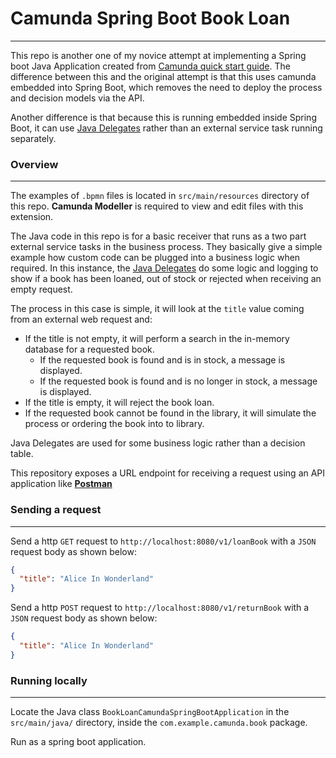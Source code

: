 # Camunda Spring Boot Book Loan

---

This repo is another one of my novice attempt at implementing a Spring boot Java Application created from 
[Camunda quick start guide](https://docs.camunda.org/get-started/). The difference between 
this and the original attempt is that this uses camunda embedded into Spring Boot, which 
removes the need to deploy the process and decision models via the API. 


Another difference is that because this is running embedded inside Spring Boot, it can use 
[Java Delegates](https://docs.camunda.org/get-started/java-process-app/service-task/#add-a-javadelegate-implementation) 
rather than an external service task running separately.

### Overview

---

The examples of `.bpmn` files is located in `src/main/resources` directory of this repo. **Camunda Modeller** 
is required to view and edit files with this extension.

The Java code in this repo is for a basic receiver that runs as a two part external service tasks in the business process.
They basically give a simple example how custom code can be plugged into a business logic when required. In this instance,
the [Java Delegates](https://docs.camunda.org/get-started/java-process-app/service-task/#add-a-javadelegate-implementation) 
do some logic and logging to show if a book has been loaned, out of stock or rejected when receiving an empty request.

The process in this case is simple, it will look at the `title` value coming from an external web request and:
* If the title is not empty, it will perform a search in the in-memory database for a requested book.
  * If the requested book is found and is in stock, a message is displayed.
  * If the requested book is found and is no longer in stock, a message is displayed.
* If the title is empty, it will reject the book loan.
* If the requested book cannot be found in the library, it will simulate the process or ordering the book into to library. 

Java Delegates are used for some business logic rather than a decision table.

This repository exposes a URL endpoint for receiving a request using an API application like [**Postman**](https://www.postman.com/)

### Sending a request

---

Send a http `GET` request to `http://localhost:8080/v1/loanBook` with a `JSON` request body as shown below:
```json
{
  "title": "Alice In Wonderland"
}
```

Send a http `POST` request to `http://localhost:8080/v1/returnBook` with a `JSON` request body as shown below:
```json
{
  "title": "Alice In Wonderland"
}
```


### Running locally

---
Locate the Java class `BookLoanCamundaSpringBootApplication` in the `src/main/java/` directory, inside the `com.example.camunda.book` package.

Run as a spring boot application.
